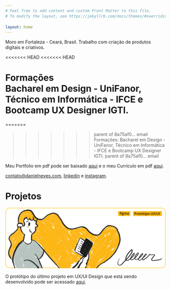 ```yaml
---
# Feel free to add content and custom Front Matter to this file.
# To modify the layout, see https://jekyllrb.com/docs/themes/#overriding-theme-defaults

layout: home
---
```

 Moro em Fortaleza - Ceará, Brasil. Trabalho com criação de produtos digitais e criativos. 

<<<<<<< HEAD
<<<<<<< HEAD

<strong>Formações</strong>
 <br />
  Bacharel em Design - UniFanor, Técnico em Informática - IFCE e Bootcamp UX Designer IGTI.
=======
=======
>>>>>>> parent of 8a75af0... email
 Formações: Bacharel em Design - UniFanor, Técnico em Informática - IFCE e Bootcamp UX Designer IGTI.
>>>>>>> parent of 8a75af0... email

Meu Portfolio em pdf pode ser baixado [aqui](/files/DanielNevesPortfolio.pdf) e o meu Currículo em pdf [aqui](/files/Daniel_Neves_CV.pdf).


<a href="mailto:contato@danielneves.com">contato@danielneves.com</a>, <a href="https://www.linkedin.com/in/nevesdaniel/?locale=pt_BR">linkedin</a> e <a href="https://www.instagram.com/danielneves">instagram</a>.


# Projetos

<a href="https://bit.ly/leeeer_figma"><img src="/files/img/leer.jpg" /></a><br />
<p>O protótipo do último projeto em UX/UI Design que está sendo desenvolvido pode ser acessado <a href="https://bit.ly/leeeer_figma">aqui</a>.</p>


